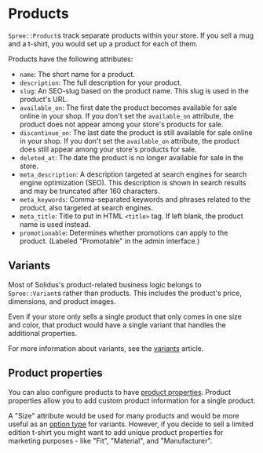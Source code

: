 # Products

`Spree::Product`s track separate products within your store. If you sell a mug
and a t-shirt, you would set up a product for each of them.

Products have the following attributes:

- `name`: The short name for a product.
- `description`: The full description for your product.
- `slug`: An SEO-slug based on the product name. This slug is used in the
  product's URL.
- `available_on`: The first date the product becomes available for sale online
  in your shop. If you don't set the `available_on` attribute, the product does
  not appear among your store's products for sale.
- `discontinue_on`: The last date the product is still available for sale online
  in your shop. If you don't set the `available_on` attribute, the product does
  still appear among your store's products for sale.
- `deleted_at`: The date the product is no longer available for sale in the
   store.
- `meta_description`: A description targeted at search engines for search engine
   optimization (SEO). This description is shown in search results and may be
   truncated after 160 characters.
- `meta_keywords`: Comma-separated keywords and phrases related to the product,
   also targeted at search engines.
- `meta_title`: Title to put in HTML `<title>` tag. If left blank, the product
   name is used instead.
- `promotionable`: Determines whether promotions can apply to the product.
  (Labeled "Promotable" in the admin interface.)

## Variants

Most of Solidus's product-related business logic belongs to `Spree::Variant`s
rather than products. This includes the product's price, dimensions, and product
images.

Even if your store only sells a single product that only comes in one size and
color, that product would have a single variant that handles the additional
properties.

For more information about variants, see the [variants](variants.html) article.

## Product properties

You can also configure products to have [product
properties](product-properties.html). Product properties allow you to add custom
product information for a single product.

A "Size" attribute would be used for many products and would be more useful as
an [option type](variants.html#option-types) for variants. However, if you decide
to sell a limited edition t-shirt you might want to add unique product
properties for marketing purposes - like "Fit", "Material", and "Manufacturer".
